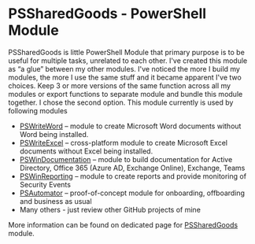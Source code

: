 # PSSharedGoods - PowerShell Module

PSSharedGoods is little PowerShell Module that primary purpose is to be useful for multiple tasks, unrelated to each other. I've created this module as “a glue” between my other modules. I've noticed the more I build my modules, the more I use the same stuff and it became apparent I've two choices. Keep 3 or more versions of the same function across all my modules or export functions to separate module and bundle this module together. I chose the second option. This module currently is used by following modules

- [PSWriteWord](https://evotec.xyz/hub/scripts/pswriteword-powershell-module/) – module to create Microsoft Word documents without Word being installed.
- [PSWriteExcel](https://evotec.xyz/hub/scripts/pswriteword-powershell-module/) – cross-platform module to create Microsoft Excel documents without Excel being installed.
- [PSWinDocumentation](https://evotec.xyz/hub/scripts/pswindocumentation-powershell-module/) – module to build documentation for Active Directory, Office 365 (Azure AD, Exchange Online), Exchange, Teams
- [PSWinReporting](https://evotec.xyz/hub/scripts/pswinreporting-powershell-module/) – module to create reports and provide monitoring of Security Events
- [PSAutomator](https://evotec.xyz/hub/scripts/psautomator-powershell-module/) – proof-of-concept module for onboarding, offboarding and business as usual
- Many others - just review other GitHub projects of mine

More information can be found on dedicated page for [PSSharedGoods](https://evotec.xyz/hub/scripts/pssharedgoods-powershell-module/) module.